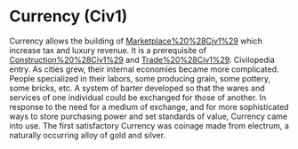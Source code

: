 # Currency (Civ1)

Currency allows the building of [Marketplace%20%28Civ1%29](marketplaces) which increase tax and luxury revenue.
It is a prerequisite of [Construction%20%28Civ1%29](construction) and [Trade%20%28Civ1%29](trade).
Civilopedia entry.
As cities grew, their internal economies became more complicated. People specialized in their labors, some producing grain, some pottery, some bricks, etc. A system of barter developed so that the wares and services of one individual could be exchanged for those of another. In response to the need for a medium of exchange, and for more sophisticated ways to store purchasing power and set standards of value, Currency came into use. The first satisfactory Currency was coinage made from electrum, a naturally occurring alloy of gold and silver.